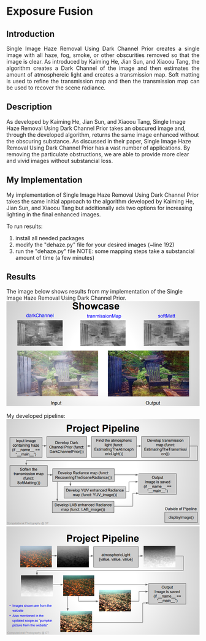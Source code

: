 # Exposure Fusion

## Introduction
<p style="text-align: justify">
Single Image Haze Removal Using Dark Channel Prior creates a single image with all haze, fog, smoke, or other obscurities removed so that the image is clear. As introduced by Kaiming He, Jian Sun, and Xiaoou Tang, the algorithm creates a Dark Channel of the image and then estimates the amount of atmosphereic light and creates a transmission map. Soft matting is used to refine the transmission map and then the transmission map can be used to recover the scene radiance.</p>

## Description
As developed by Kaiming He, Jian Sun, and Xiaoou Tang, Single Image Haze Removal Using Dark Channel Prior takes an obscured image and, through the developed algorithm, returns the same image enhanced without the obscuring substance. As discussed in their paper, Single Image Haze Removal Using Dark Channel Prior has a vast number of applications. By removing the particulate obstructions, we are able to provide more clear and vivid images without substancial loss.

## My Implementation
My implementation of Single Image Haze Removal Using Dark Channel Prior takes the same initial approach to the algorithm developed by Kaiming He, Jian Sun, and Xiaoou Tang but additionally ads two options for increasing lighting in the final enhanced images. 

To run results:
1. install all needed packages
2. modify the "dehaze.py" file for your desired images (~line 192)
3. run the "dehaze.py" file
NOTE: some mapping steps take a substancial amount of time (a few minutes)

## Results
The image below shows results from my implementation of the Single Image Haze Removal Using Dark Channel Prior.  
![](showcase_1.PNG)  


My developed pipeline:
![](showcase_2.png)  
![](showcase_3.png) 
 



